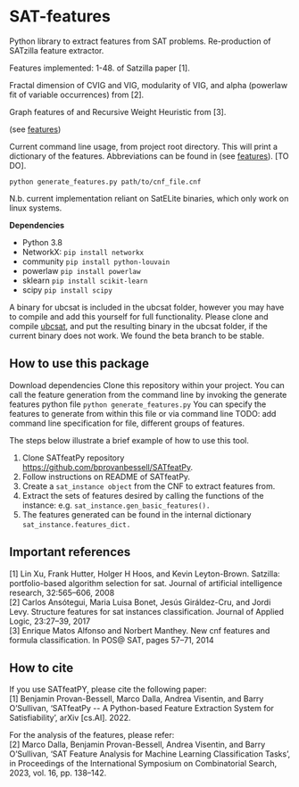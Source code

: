# SAT-features

Python library to extract features from SAT problems. Re-production of SATzilla feature extractor.

Features implemented:
1-48. of Satzilla paper [1].

Fractal dimension of CVIG and VIG, modularity of VIG, and alpha (powerlaw fit of variable occurrences) from [2].

Graph features of and Recursive Weight Heuristic from [3].

(see [features](documentation/features.md))

Current command line usage, from project root directory.
This will print a dictionary of the features. Abbreviations can be found in (see [features](documentation/features.md)). [TO DO].
```
python generate_features.py path/to/cnf_file.cnf
```

N.b. current implementation reliant on SatELite binaries, which only work on linux systems.

**Dependencies**
- Python 3.8
- NetworkX:  ```pip install networkx```
- community ```pip install python-louvain```
- powerlaw ```pip install powerlaw```
- sklearn ```pip install scikit-learn```
- scipy ```pip install scipy```

A binary for ubcsat is included in the ubcsat folder, however you may have to compile and add this yourself for full functionality.
Please clone and compile [ubcsat](https://github.com/dtompkins/ubcsat/tree/beta), and put the resulting binary in the ubcsat folder, if the current binary does not work. We found the beta branch to be stable.

## How to use this package
Download dependencies
Clone this repository within your project.
You can call the feature generation from the command line by invoking the generate features python file
```python generate_features.py```
You can specify the features to generate from within this file or via command line 
TODO: add command line specification for file, different groups of features.

The steps below illustrate a brief example of how to use this tool.
1. Clone SATfeatPy repository https://github.com/bprovanbessell/SATfeatPy.
2. Follow instructions on README of SATfeatPy.
3. Create a ```sat_instance object``` from the CNF to extract features from.
4. Extract the sets of features desired by calling the functions of the instance:
e.g. ```sat_instance.gen_basic_features().```
5. The features generated can be found in the internal dictionary ```sat_instance.features_dict.```

## Important references ##
[1] Lin Xu, Frank Hutter, Holger H Hoos, and Kevin Leyton-Brown. Satzilla: portfolio-based algorithm selection for sat. 
Journal of artificial intelligence research, 32:565–606, 2008  
[2] Carlos Ansótegui, Maria Luisa Bonet, Jesús Giráldez-Cru, and Jordi Levy. Structure features 
for sat instances classification. Journal of Applied Logic, 23:27–39, 2017  
[3] Enrique Matos Alfonso and Norbert Manthey. New cnf features and formula classification. In
POS@ SAT, pages 57–71, 2014

## How to cite ##
If you use SATfeatPY, please cite the following paper:\
[1] Benjamin Provan-Bessell, Marco Dalla, Andrea Visentin, and Barry O’Sullivan, ‘SATfeatPy -- A Python-based Feature Extraction System for Satisfiability’, arXiv [cs.AI]. 2022.

For the analysis of the features, please refer:\
[2] Marco Dalla, Benjamin Provan-Bessell, Andrea Visentin, and Barry O’Sullivan, ‘SAT Feature Analysis for Machine Learning Classification Tasks’, in Proceedings of the International Symposium on Combinatorial Search, 2023, vol. 16, pp. 138–142.

